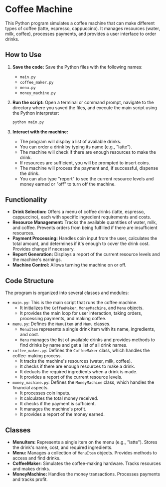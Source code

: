 # Coffee Machine

This Python program simulates a coffee machine that can make different types of coffee (latte, espresso, cappuccino). It manages resources (water, milk, coffee), processes payments, and provides a user interface to order drinks.

## How to Use

1.  **Save the code:** Save the Python files with the following names:
    * `main.py`
    * `coffee_maker.py`
    * `menu.py`
    * `money_machine.py`
2.  **Run the script:** Open a terminal or command prompt, navigate to the directory where you saved the files, and execute the main script using the Python interpreter:

    ```bash
    python main.py
    ```

3.  **Interact with the machine:**
    * The program will display a list of available drinks.
    * You can order a drink by typing its name (e.g., "latte").
    * The machine will check if there are enough resources to make the drink.
    * If resources are sufficient, you will be prompted to insert coins.
    * The machine will process the payment and, if successful, dispense the drink.
    * You can also type "report" to see the current resource levels and money earned or "off" to turn off the machine.

## Functionality

* **Drink Selection:** Offers a menu of coffee drinks (latte, espresso, cappuccino), each with specific ingredient requirements and costs.
* **Resource Management:** Tracks the available quantities of water, milk, and coffee. Prevents orders from being fulfilled if there are insufficient resources.
* **Payment Processing:** Handles coin input from the user, calculates the total amount, and determines if it's enough to cover the drink cost. Provides change if necessary.
* **Report Generation:** Displays a report of the current resource levels and the machine's earnings.
* **Machine Control:** Allows turning the machine on or off.

## Code Structure

The program is organized into several classes and modules:

* `main.py`: This is the main script that runs the coffee machine.
    * It initializes the `CoffeeMaker`, `MoneyMachine`, and `Menu` objects.
    * It provides the main loop for user interaction, taking orders, processing payments, and making coffee.
* `menu.py`: Defines the `MenuItem` and `Menu` classes.
    * `MenuItem` represents a single drink item with its name, ingredients, and cost.
    * `Menu` manages the list of available drinks and provides methods to find drinks by name and get a list of all drink names.
* `coffee_maker.py`: Defines the `CoffeeMaker` class, which handles the coffee-making process.
    * It tracks the machine's resources (water, milk, coffee).
    * It checks if there are enough resources to make a drink.
    * It deducts the required ingredients when a drink is made.
    * It provides a report of the current resource levels.
* `money_machine.py`: Defines the `MoneyMachine` class, which handles the financial aspects.
    * It processes coin inputs.
    * It calculates the total money received.
    * It checks if the payment is sufficient.
    * It manages the machine's profit.
    * It provides a report of the money earned.

## Classes

* **MenuItem:** Represents a single item on the menu (e.g., "latte"). Stores the drink's name, cost, and required ingredients.
* **Menu:** Manages a collection of `MenuItem` objects. Provides methods to access and find drinks.
* **CoffeeMaker:** Simulates the coffee-making hardware. Tracks resources and makes drinks.
* **MoneyMachine:** Handles the money transactions. Processes payments and tracks profit.